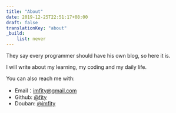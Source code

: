 ```yaml
---
title: "About"
date: 2019-12-25T22:51:17+08:00
draft: false
translationKey: "about"
_build:
    list: never
---
```


They say every programmer should have his own blog, so here it is.

I will write about my learning, my coding and my daily life.

You can also reach me with:

- Email：[imfity@gmail.com](mailto:imfity@gmail.com)
- Github: [@fity](https://github.com/fity)
- Douban: [@imfity](https://www.douban.com/people/imfity/)
